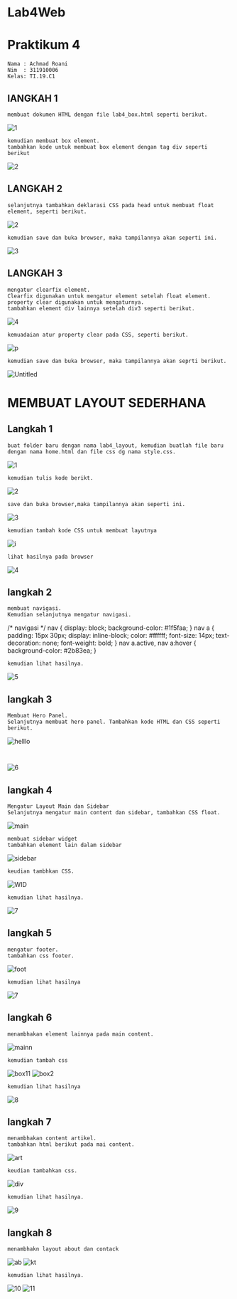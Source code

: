 # Lab4Web
# Praktikum 4
```
Nama : Achmad Roani
Nim  : 311910006
Kelas: TI.19.C1
```
## lANGKAH 1
```
membuat dokumen HTML dengan file lab4_box.html seperti berikut.
```
![1](https://user-images.githubusercontent.com/81969264/115945299-524a5000-a4e5-11eb-84a9-0dc370c7f954.png)
```
kemudian membuat box element.
tambahkan kode untuk membuat box element dengan tag div seperti berikut
```
![2](https://user-images.githubusercontent.com/81969264/115945775-5b3c2100-a4e7-11eb-9ebb-9b3d13c1463f.png)


## LANGKAH 2
```
selanjutnya tambahkan deklarasi CSS pada head untuk membuat float element, seperti berikut.
```
![2](https://user-images.githubusercontent.com/81969264/115945444-11067000-a4e6-11eb-8911-a9194d0ed721.png)
```
kemudian save dan buka browser, maka tampilannya akan seperti ini.
```
![3](https://user-images.githubusercontent.com/81969264/115945468-2d0a1180-a4e6-11eb-8454-a37af7214561.png)

## LANGKAH 3
```
mengatur clearfix element.
Clearfix digunakan untuk mengatur element setelah float element. property clear digunakan untuk mengaturnya.
tambahkan element div lainnya setelah div3 seperti berikut.
```
![4](https://user-images.githubusercontent.com/81969264/115945762-4c556e80-a4e7-11eb-9ecc-98718aa9a31b.png)
```
kemuadaian atur property clear pada CSS, seperti berikut.
```
![p](https://user-images.githubusercontent.com/81969264/115946118-4496c980-a4e9-11eb-97a6-5c83c3cf3f29.png)
```
kemudian save dan buka browser, maka tampilannya akan seprti berikut.
```
![Untitled](https://user-images.githubusercontent.com/81969264/115946131-5d9f7a80-a4e9-11eb-9082-86a564d6c5c1.png)

# MEMBUAT LAYOUT SEDERHANA
## Langkah 1
```
buat folder baru dengan nama lab4_layout, kemudian buatlah file baru dengan nama home.html dan file css dg nama style.css.
```
![1](https://user-images.githubusercontent.com/81969264/115946292-778d8d00-a4ea-11eb-8e1c-2463461134a4.png)
```
kemudian tulis kode berikt.
```
![2](https://user-images.githubusercontent.com/81969264/115946317-9be96980-a4ea-11eb-8ed4-f132b04f2c3c.png)
```
save dan buka browser,maka tampilannya akan seperti ini.
```
![3](https://user-images.githubusercontent.com/81969264/115946334-b3c0ed80-a4ea-11eb-8795-9307b8092cb1.png)
```
kemudian tambah kode CSS untuk membuat layutnya
```
![i](https://user-images.githubusercontent.com/81969264/115946374-ee2a8a80-a4ea-11eb-86ce-2dacae2af256.png)
```
lihat hasilnya pada browser
```
![4](https://user-images.githubusercontent.com/81969264/115946391-0ac6c280-a4eb-11eb-8189-36d19977eafd.png)

## langkah 2
```
membuat navigasi.
Kemudian selanjutnya mengatur navigasi.
```
/* navigasi */
nav {
display: block;
background-color: #1f5faa;
}
nav a {
padding: 15px 30px;
display: inline-block;
color: #ffffff;
font-size: 14px;
text-decoration: none;
font-weight: bold;
}
nav a.active,
nav a:hover {
background-color: #2b83ea;
}
```
kemudian lihat hasilnya.
```
![5](https://user-images.githubusercontent.com/81969264/115946435-4feaf480-a4eb-11eb-8e6d-56f93348accf.png)

## langkah 3
```
Membuat Hero Panel.
Selanjutnya membuat hero panel. Tambahkan kode HTML dan CSS seperti berikut.
```
![helllo](https://user-images.githubusercontent.com/81969264/115947126-cab60e80-a4ef-11eb-9d85-004485148f6e.png)

```


```
![6](https://user-images.githubusercontent.com/81969264/115946476-a2c4ac00-a4eb-11eb-88e1-bb7682d7ff2e.png)

## langkah 4
```
Mengatur Layout Main dan Sidebar
Selanjutnya mengatur main content dan sidebar, tambahkan CSS float.
```
![main](https://user-images.githubusercontent.com/81969264/115946610-9bea6900-a4ec-11eb-907c-4b95fea16371.png)
```
membuat sidebar widget
tambahkan element lain dalam sidebar
```
![sidebar](https://user-images.githubusercontent.com/81969264/115946655-ed92f380-a4ec-11eb-9900-4086c70b9c7c.png)
```
keudian tambhkan CSS.
```
![WID](https://user-images.githubusercontent.com/81969264/115946674-11563980-a4ed-11eb-8dfb-274bfb84d856.png)
```
kemudian lihat hasilnya.
```
![7](https://user-images.githubusercontent.com/81969264/115946691-292dbd80-a4ed-11eb-823f-f796cc72d1d1.png)

## langkah 5
```
mengatur footer.
tambahkan css footer.
```
![foot](https://user-images.githubusercontent.com/81969264/115946722-524e4e00-a4ed-11eb-9289-6403a6bf14a6.png)
```
kemudian lihat hasilnya
````
![7](https://user-images.githubusercontent.com/81969264/115946741-6eea8600-a4ed-11eb-9a62-1993ed07c4ed.png)

## langkah 6
```
menambhakan element lainnya pada main content.
```
![mainn](https://user-images.githubusercontent.com/81969264/115946785-abb67d00-a4ed-11eb-9ead-3db6b6ea5d8d.png)
```
kemudian tambah css
```
![box11](https://user-images.githubusercontent.com/81969264/115946819-ed472800-a4ed-11eb-9f56-594e0211d3db.png)
![box2](https://user-images.githubusercontent.com/81969264/115946825-f637f980-a4ed-11eb-96c2-82268d2235f9.png)
```
kemudian lihat hasilnya
```
![8](https://user-images.githubusercontent.com/81969264/115946844-0cde5080-a4ee-11eb-97e3-fe9e3268541f.png)

## langkah 7
```
menambhakan content artikel.
tambahkan html berikut pada mai content.
```
![art](https://user-images.githubusercontent.com/81969264/115946880-5333af80-a4ee-11eb-9b0c-f397f73391d6.png)
```
keudian tambahkan css.
````
![div](https://user-images.githubusercontent.com/81969264/115946903-86763e80-a4ee-11eb-8b66-516ece6aafb6.png)
```
kemudian lihat hasilnya.
```
![9](https://user-images.githubusercontent.com/81969264/115947194-37310d80-a4f0-11eb-826c-20edfd944813.png)


## langkah 8
```
menambhakn layout about dan contack
```
![ab](https://user-images.githubusercontent.com/81969264/115946940-b9b8cd80-a4ee-11eb-9f1c-d2f395aa74a1.png)
![kt](https://user-images.githubusercontent.com/81969264/115947021-3186f800-a4ef-11eb-99bd-e900f6cf39d2.png)

```
kemudian lihat hasilnya.
```
![10](https://user-images.githubusercontent.com/81969264/115946956-c89f8000-a4ee-11eb-99a3-baffbf6009f5.png)
![11](https://user-images.githubusercontent.com/81969264/115947028-3c418d00-a4ef-11eb-83cf-0a836d0b2744.png)


